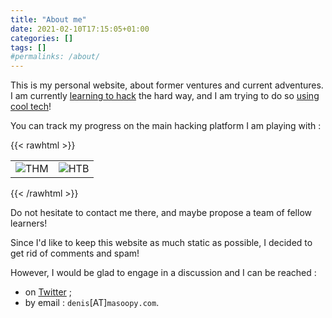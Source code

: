 ```yaml
---
title: "About me"
date: 2021-02-10T17:15:05+01:00
categories: []
tags: []
#permalinks: /about/
---
```

This is my personal website, about former ventures and current adventures. I am currently [learning to hack](https://www.masoopy.com/starting-my-hacking-journey-hopefully/) the hard way, and I am trying to do so [using cool tech](https://www.masoopy.com/going-from-wordpress-to-hugo-and-github-actions/)!

You can track my progress on the main hacking platform I am playing with :

{{< rawhtml >}}
<table cellspacing="0" cellpadding="0"><tr>
<td> <img src="https://tryhackme-badges.s3.amazonaws.com/nesousx.png" alt="THM"/> </td>
<td> <img src="http://www.hackthebox.eu/badge/image/399209" alt="HTB"/> </td>
</tr></table>
{{< /rawhtml >}}

Do not hesitate to contact me there, and maybe propose a team of fellow learners!

Since I'd like to keep this website as much static as possible, I decided to get rid of comments and spam!

However, I would be glad to engage in a discussion and I can be reached :
* on [Twitter](https://twitter.com/nesousx) ; 
* by email : `denis`[AT]`masoopy.com`.